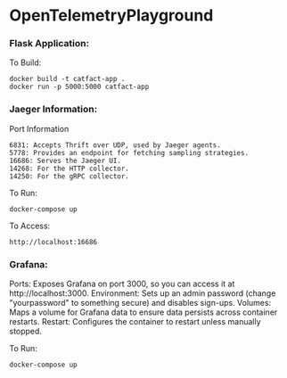 # OpenTelemetryPlayground

### Flask Application: 

To Build: 
````
docker build -t catfact-app . 
docker run -p 5000:5000 catfact-app
````

### Jaeger Information: 
Port Information
````
6831: Accepts Thrift over UDP, used by Jaeger agents.
5778: Provides an endpoint for fetching sampling strategies.
16686: Serves the Jaeger UI.
14268: For the HTTP collector.
14250: For the gRPC collector.
````

To Run: 
````
docker-compose up
````
To Access: 
```
http://localhost:16686
```
### Grafana: 

Ports: Exposes Grafana on port 3000, so you can access it at http://localhost:3000.
Environment: Sets up an admin password (change "yourpassword" to something secure) and disables sign-ups.
Volumes: Maps a volume for Grafana data to ensure data persists across container restarts.
Restart: Configures the container to restart unless manually stopped.

To Run: 
````
docker-compose up
````